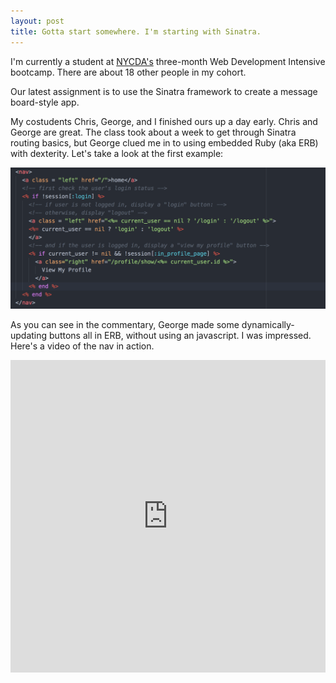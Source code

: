 ```yaml
---
layout: post
title: Gotta start somewhere. I'm starting with Sinatra.
---
```


I'm currently a student at [NYCDA's](http://nycda.com) three-month Web Development Intensive bootcamp. There are about 18 other people in my cohort.

Our latest assignment is to use the Sinatra framework to create a message board-style app.

My costudents Chris, George, and I finished ours up a day early. Chris and George are great. The class took about a week to get through Sinatra routing basics, but George clued me in to using embedded Ruby (aka ERB) with dexterity.
Let's take a look at the first example:

![msg maker nav code](/img/2017-11-21.msg-maker-nav.png "Msg Maker Nav code")

As you can see in the commentary, George made some dynamically-updating buttons all in ERB, without using an javascript. I was impressed. Here's a video of the nav in action.

<iframe width=100% height="500" src="https://www.youtube.com/embed/3-6Oi7x-Lx4" frameborder="0" gesture="media" allowfullscreen></iframe>
